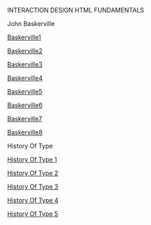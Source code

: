 INTERACTION DESIGN HTML FUNDAMENTALS

John Baskerville

[Baskerville1](https://calumdixon.github.io/JohnBaskerville/johnbaskerville1.html)

[Baskerville2](https://calumdixon.github.io/JohnBaskerville/johnbaskerville2.html)

[Baskerville3](https://calumdixon.github.io/JohnBaskerville/johnbaskerville3.html)

[Baskerville4](https://calumdixon.github.io/JohnBaskerville/johnbaskerville4.html)

[Baskerville5](https://calumdixon.github.io/JohnBaskerville/johnbaskerville5.html)

[Baskerville6](https://calumdixon.github.io/JohnBaskerville/johnbaskerville6.html)

[Baskerville7](https://calumdixon.github.io/JohnBaskerville/johnbaskerville7.html)

[Baskerville8](https://calumdixon.github.io/JohnBaskerville/johnbaskerville8.html)

History Of Type

[History Of Type 1](https://calumdixon.github.io/JohnBaskerville/historyoftype1.html)

[History Of Type 2](https://calumdixon.github.io/JohnBaskerville/historyoftype2.html)

[History Of Type 3](https://calumdixon.github.io/JohnBaskerville/historyoftype3.html)

[History Of Type 4](https://calumdixon.github.io/JohnBaskerville/historyoftype4.html)

[History Of Type 5](https://calumdixon.github.io/JohnBaskerville/historyoftype5.html)